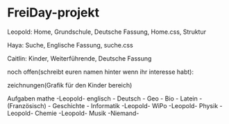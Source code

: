 # FreiDay-projekt

Leopold: Home, Grundschule, Deutsche Fassung, Home.css, Struktur

Haya: Suche, Englische Fassung, suche.css

Caitlin: Kinder, Weiterführende, Deutsche Fassung

noch offen(schreibt euren namen hinter wenn ihr interesse habt):

zeichnungen(Grafik für den Kinder bereich)

Aufgaben
  mathe -Leopold-
  englisch -
  Deutsch -
  Geo -
  Bio -
  Latein -
  (Französisch) -
  Geschichte -
  Informatik -Leopold-
  WiPo -Leopold-
  Physik -Leopold-
  Chemie -Leopold-
  Musik -Niemand-
  


